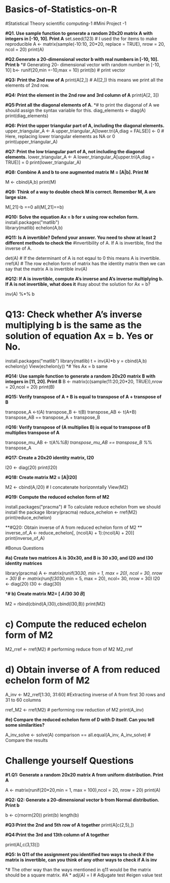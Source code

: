 # Basics-of-Statistics-on-R
#Statistical Theory scientific computing-1
#Mini Project -1

**#Q1.  Use sample function to generate a random 20x20 matrix A with integers in [-10, 10]. Print A**
set.seed(123) # I used the for items  to make reproducible
A <- matrix(sample(-10:10, 20*20, replace = TRUE), nrow = 20, ncol = 20)
print(A)


**#Q2.Generate a 20-dimensional vector b with real numbers in [-10, 10]. Print b**
*# Generating 20- dimensional vector with random number in [-10, 10]
b<- runif(20,min =-10,max = 10)
print(b) # print vector

**#Q3: Print the 2nd row of A**
 print(A[2,]) # A([2,]) this means we print all the elements of 2nd row.

**#Q4: Print the element in the 2nd row and 3rd column of A**
print(A[2, 3])

**#Q5:Print all the diagonal elements of A.**
*# to print the diagonal of A we should assign the syntax variable for this.
diag_elements <- diag(A)
print(diag_elements)

**#Q6: Print the upper triangular part of A, including the diagonal elements.**
upper_triangular_A <- A
upper_triangular_A[lower.tri(A,diag = FALSE)] <- 0 # Here, replacing lower triangular elements as NA or 0
print(upper_triangular_A)

**#Q7: Print the low triangular part of A, not including the diagonal elements.**
lower_triangular_A <- A
lower_triangular_A[upper.tri(A,diag = TRUE)] = 0
print(lower_triangular_A)

**#Q8: Combine A and b to one augmented matrix M = [A|b]. Print M**

M <- cbind(A,b)
print(M)

**#Q9: Think of a way to double check M is correct. Remember M, A are large size.**

M[,21]-b ==0
all(M[,21]==b)

**#Q10: Solve the equation Ax = b for x using row echelon form.**
install.packages("matlib")  
library(matlib)
echelon(A,b)

**#Q11: Is A invertible? Defend your answer. You need to show at least 2 different methods to check the**
#invertibility of A. If A is invertible, find the inverse of A.

det(A) #  If the determinant of A is not eqaul to 0 this means A is invertible.
rref(A) # The row echelon form of matrix has the identity matrix then we can say that the matrix A is invertible
inv(A)


**#Q12: If A is invertible, compute A’s inverse and A’s inverse multiplying b. If A is not invertible, what does it**
#say about the solution for Ax = b?

inv(A) %*% b

# Q13: Check whether A’s inverse multiplying b is the same as the solution of equation Ax = b. Yes or No.

install.packages("matlib")
library(matlib)
t = inv(A)*b
y = cbind(A,b)
echelon(y)
View(echelon(y))
*# Yes Ax = b same

**#Q14: Use sample function to generate a random 20x20 matrix B with integers in [11, 20]. Print B**
B <- matrix(c(sample(11:20,20*20, TRUE)),nrow = 20,ncol = 20)
print(B)

**#Q15: Verify transpose of A + B is equal to transpose of A + transpose of B**

transpose_A <-t(A)
transpose_B <- t(B)
transpose_AB <- t(A+B)
transpose_AB == transpose_A + transpose_B

#**Q16: Verify transpose of (A multiplies B) is equal to transpose of B multiplies transpose of A**

transpose_mu_AB <- t(A%*%B) 
transpose_mu_AB == transpose_B %*% transpose_A

**#Q17: Create a 20x20 identity matrix, I20**

I20 <- diag(20)
print(I20)

**#Q18: Create matrix M2 = [A|I20]**

M2 <- cbind(A,I20) # I concatenate horizonntally
View(M2)


**#Q19: Compute the reduced echelon form of M2**

install.packages("pracma") # To calculate reduce echelon from we should install the package
library(pracma)
reduce_echelon <- rref(M2)
print(reduce_echelon)

**#Q20: Obtain inverse of A from reduced echelon form of M2
**
inverse_of_A <- reduce_echelon[, (ncol(A) + 1):(ncol(A) + 20)]
print(inverse_of_A)



#Bonus Questions



**#a) Create two matrices A is 30x30, and B is 30 x30, and I20 and I30 identity matrices**

library(pracma)
A <- matrix(runif(30*30, min = 1, max = 20), ncol = 30, nrow = 30)
B <- matrix(runif(30*30,min = 5, max = 20), ncol= 30, nrow = 30)
I20 <- diag(20)
I30 <- diag(30)


***# b) Create matrix M2= [ 𝐴 𝐼30 30 𝐵]**

M2 = rbind(cbind(A,I30),cbind(I30,B)) 
print(M2)

# c) Compute the reduced echelon form of M2

M2_rref <- rref(M2) # performing reduce from of M2
M2_rref

# d) Obtain inverse of A from reduced echelon form of M2

A_inv <- M2_rref[1:30, 31:60] #Extracting inverse of A from first 30 rows and 31 to 60 columns

rref_M2 <- rref(M2) # performing row reduction of M2
print(A_inv) 

**#e) Compare the reduced echelon form of D with D itself. Can you tell some similarities?**

A_inv_solve <- solve(A)
comparison == all.equal(A_inv, A_inv_solve) #  Compare the results





# Challenge yourself Questions
 
 
**#1.Q1: Generate a random 20x20 matrix A from uniform distribution. Print A**
 
A <- matrix(runif(20*20,min = 1, max = 100),ncol = 20, nrow = 20)
print(A)     

**#Q2: Q2: Generate a 20-dimensional vector b from Normal distribution. Print b**

b <- c(rnorm(20))
print(b)
length(b)


**#Q3:Print the 2nd and 5th row of A together**
print(A[c(2,5),])

**#Q4:Print the 3rd and 13th column of A together**

print(A[,c(3,13)])

**#Q5: In Q11 of the assignment you identified two ways to check if the matrix is invertible, can you think of any other ways to check if A is inv**

*# The other way than the ways mentioned in q11 would be the matrix should be a square matrix.
#A * adj(A) = I # Adjugate test
#eigen value test
